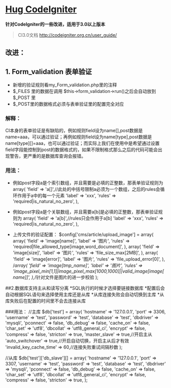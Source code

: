 [Hug CodeIgniter](https://github.com/MS100/Hug_CodeIgniter)
=============================

**针对CodeIgniter的一些改进，适用于3.0以上版本**

> CI3.0文档 http://codeigniter.org.cn/user_guide/

改进：
--------------------

## 1. Form_validation 表单验证
* 新增的验证规则看my_Form_validation.php里的注释
* $_FILES 里的数据在调用 $this->form_validation->run()之后会自动放到 $_POST 里
* $_POST里的数据格式必须与表单验证里的配置完全对应

### 解释：
  CI本身的表单验证是有缺陷的，例如规则field设为name[],post数据是name=aaa，可以通过验证；再例如规则field设为name[type],post数据是name[type][]=aaa，也可以通过验证；而实际上我们在使用中是希望通过设置field字段能控制到post的数据格式的，如果不限制格式那么之后的代码可能会出现警告，更严重的是数据库查询会报错。


### 用法：  
- 例如post字段a是个索引数组，并且需要是必填的正整数，那表单验证规则为
            array(
                  'field' => 'a[]',//此处的中括号限制a必须为一个数组，之后的rules会循环作用于a中的每一个元素
                  'label' => 'xxx',
                  'rules' => 'required|is_natural_no_zero',
            ),

- 例如post字段a是个关联数组，并且需要a[b]是必填的正整数，那表单验证规则为
            array(
                  'field' => 'a[b]',//rules只会作用于a[b]
                  'label' => 'xxx',
                  'rules' => 'required|is_natural_no_zero',
            ),

- 上传文件的验证配置：
            $config['cms/article/upload_image'] = array(
                  array(
                        'field' => 'image[name]',
                        'label' => '图片',
                        'rules' => 'required|file_allowed_type[image,word_document]',
                  ),
                  array(
                        'field' => 'image[size]',
                        'label' => '图片',
                        'rules' => 'file_size_max[2MB]',
                  ),
                  array(
                        'field' => 'image[error]',
                        'label' => '图片',
                        'rules' => 'file_upload_error[0]',
                  ),
                  /*array(
                         'field' => 'image[tmp_name]',
                         'label' => '图片',
                         'rules' => 'image_pixel_min[1,1]|image_pixel_max[1000,1000]||valid_image[image[name]]',
                  ),*/针对文件是图片的进一步校验
            );


##2.数据库支持主从和读写分离
*SQL执行的时候才选择要链接数据库
*配置后会自动根据SQL语句来选择使用主库还是从库
*从库连接失败会自动切换到主库
*从库失败后在配置的时间里不会去连接从库

###用法： 
//主库
$db['test'] = array(
      'hostname' => '127.0.0.1',
      'port' => 3306,
      'username' => 'test',
      'password' => 'test',
      'database' => 'test',
      'dbdriver' => 'mysqli',
      'pconnect' => false,
      'db_debug' => false,
      'cache_on' => false,
      'char_set' => 'utf8',
      'dbcollat' => 'utf8_general_ci',
      'encrypt' => false,
      'compress' => false,
      'stricton' => true,
      'master_slave' => true,//开启主从
      'auto_switchover' => true,//开启自动切换，开启主从后才有效
      'invalid_key_cache_time' => 60,//连接失败重试间隔秒数
);

//从库
$db['test']['db_slave'][] = array(
      'hostname' => '127.0.0.1',
      'port' => 3307,
      'username' => 'test',
      'password' => 'test',
      'database' => 'test',
      'dbdriver' => 'mysqli',
      'pconnect' => false,
      'db_debug' => false,
      'cache_on' => false,
      'char_set' => 'utf8',
      'dbcollat' => 'utf8_general_ci',
      'encrypt' => false,
      'compress' => false,
      'stricton' => true,
);
